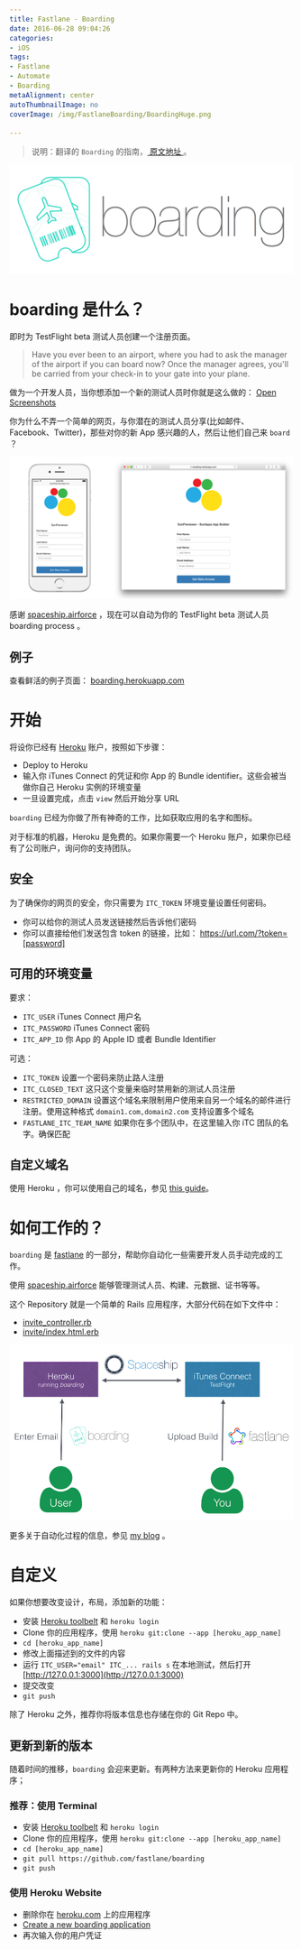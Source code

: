 ```yaml
---
title: Fastlane - Boarding
date: 2016-06-28 09:04:26
categories: 
- iOS
tags: 
- Fastlane
- Automate
- Boarding
metaAlignment: center
autoThumbnailImage: no
coverImage: /img/FastlaneBoarding/BoardingHuge.png

---
```


> 说明：翻译的 `Boarding` 的指南，[ 原文地址 ](https://github.com/fastlane/boarding)。
<!--more-->

![alt text](/img/FastlaneBoarding/BoardingHuge.png)

# boarding 是什么？ #

即时为 TestFlight beta 测试人员创建一个注册页面。

> Have you ever been to an airport, where you had to ask the manager of the airport if you can board now? Once the manager agrees, you'll be carried from your check-in to your gate into your plane.

做为一个开发人员，当你想添加一个新的测试人员时你就是这么做的： [Open Screenshots](https://raw.githubusercontent.com/fastlane/boarding/master/assets/OldWay.jpg)

你为什么不弄一个简单的网页，与你潜在的测试人员分享(比如邮件、Facebook、Twitter)，那些对你的新 App 感兴趣的人，然后让他们自己来 `board` ？

![alt text](/img/FastlaneBoarding/BoardingScreenshot.png)

感谢 [spaceship.airforce](https://spaceship.airforce) ，现在可以自动为你的 TestFlight beta 测试人员 boarding process 。

## 例子 ##

查看鲜活的例子页面： [boarding.herokuapp.com](https://boarding.herokuapp.com)

# 开始 #

将设你已经有 [Heroku](https://www.heroku.com) 账户，按照如下步骤：

* Deploy to Heroku
* 输入你 iTunes Connect 的凭证和你 App 的 Bundle identifier。这些会被当做你自己 Heroku 实例的环境变量
* 一旦设置完成，点击 `view` 然后开始分享 URL

`boarding` 已经为你做了所有神奇的工作，比如获取应用的名字和图标。

对于标准的机器，Heroku 是免费的。如果你需要一个 Heroku 账户，如果你已经有了公司账户，询问你的支持团队。

## 安全 ##

为了确保你的网页的安全，你只需要为 `ITC_TOKEN` 环境变量设置任何密码。

* 你可以给你的测试人员发送链接然后告诉他们密码
* 你可以直接给他们发送包含 token 的链接，比如： https://url.com/?token=[password]

## 可用的环境变量 ##

要求：

* `ITC_USER`  iTunes Connect 用户名
* `ITC_PASSWORD` iTunes Connect 密码
* `ITC_APP_ID` 你 App 的 Apple ID 或者 Bundle Identifier

可选：

* `ITC_TOKEN` 设置一个密码来防止路人注册
* `ITC_CLOSED_TEXT` 这只这个变量来临时禁用新的测试人员注册
* `RESTRICTED_DOMAIN` 设置这个域名来限制用户使用来自另一个域名的邮件进行注册。使用这种格式 `domain1.com,domain2.com` 支持设置多个域名
* `FASTLANE_ITC_TEAM_NAME` 如果你在多个团队中，在这里输入你 iTC 团队的名字。确保匹配

## 自定义域名 ##

使用 Heroku ，你可以使用自己的域名，参见 [this guide](https://devcenter.heroku.com/articles/custom-domains)。

# 如何工作的？ #

`boarding` 是 [fastlane](https://fastlane.tools) 的一部分，帮助你自动化一些需要开发人员手动完成的工作。

使用 [spaceship.airforce](https://spaceship.airforce) 能够管理测试人员、构建、元数据、证书等等。

这个 Repository 就是一个简单的 Rails 应用程序，大部分代码在如下文件中：

* [invite_controller.rb](https://github.com/fastlane/boarding/blob/master/app/controllers/invite_controller.rb)
* [invite/index.html.erb](https://github.com/fastlane/boarding/blob/master/app/views/invite/index.html.erb)

![alt text](/img/FastlaneBoarding/BoardingOverview.png)

更多关于自动化过程的信息，参见 [my blog](https://krausefx.com) 。

# 自定义 #

如果你想要改变设计，布局，添加新的功能：

* 安装 [Heroku toolbelt](https://toolbelt.heroku.com) 和 `heroku login`
* Clone 你的应用程序，使用 `heroku git:clone --app [heroku_app_name]`
* `cd [heroku_app_name]`
* 修改上面描述到的文件的内容
* 运行 `ITC_USER="email" ITC_... rails s` 在本地测试，然后打开 [http://127.0.0.1:3000](http://127.0.0.1:3000)
* 提交改变
* `git push`

除了 Heroku 之外，推荐你将版本信息也存储在你的 Git Repo 中。

## 更新到新的版本 ##

随着时间的推移，`boarding` 会迎来更新。有两种方法来更新你的 Heroku 应用程序；

### 推荐：使用 Terminal ###

* 安装 [Heroku toolbelt](https://toolbelt.heroku.com) 和 `heroku login`
* Clone 你的应用程序，使用 `heroku git:clone --app [heroku_app_name]`
* `cd [heroku_app_name]`
* `git pull https://github.com/fastlane/boarding`
* `git push`

### 使用 Heroku Website ###

* 删除你在 [heroku.com](https://www.heroku.com) 上的应用程序
* [Create a new boarding application](https://www.heroku.com/deploy?template=https://github.com/fastlane/boarding)
* 再次输入你的用户凭证
